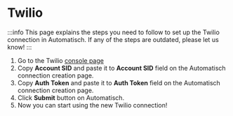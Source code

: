 # Twilio

:::info
This page explains the steps you need to follow to set up the Twilio connection in Automatisch. If any of the steps are outdated, please let us know!
:::

1. Go to the Twilio [console page](https://console.twilio.com)
2. Copy **Account SID** and paste it to **Account SID** field on the
   Automatisch connection creation page.
3. Copy **Auth Token** and paste it to **Auth Token** field on the
   Automatisch connection creation page.
4. Click **Submit** button on Automatisch.
5. Now you can start using the new Twilio connection!
